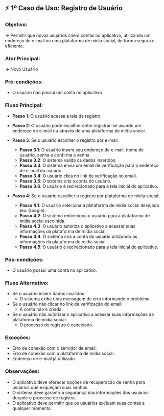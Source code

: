 ## ⚡ **1º Caso de Uso**: Registro de Usuário

### Objetivo: 
→ Permitir que novos usuários criem contas no aplicativo, utilizando um endereço de e-mail ou uma plataforma de mídia social, de forma segura e eficiente.

### Ator Principal:
→ Novo Usuário

### Pré-condições:
- O usuário não possui um conta no aplicativo

### Fluxo Principal:
- **Passo 1**: O usuário acessa a tela de registro.
- **Passo 2**: O usuário pode escolher entre registrar-se usando um endereço de e-mail ou através de uma plataforma de mídia social.
- **Passo 3**: Se o usuário escolher o registro por e-mail:
    - **Passo 3.1**: O usuário insere seu endereço de e-mail, nome de usuário, senha e confirma a senha.
    - **Passo 3.2**: O sistema valida os dados inseridos.
    - **Passo 3.3**: O sistema envia um email de verificação para o endereço de e-mail do usuário.
    - **Passo 3.4**: O usuário clica no link de verificação no email.
    - **Passo 3.5**: O sistema cria a conta do usuário.
    - **Passo 3.6**: O usuário é redirecionado para a tela inicial do aplicativo.

- **Passo 4**: Se o usuário escolher o registro por plataforma de mídia social:
    - **Passo 4.1**: O usuário seleciona a plataforma de mídia social desejada (ex: Google).
    - **Passo 4.2**: O sistema redireciona o usuário para a plataforma de mídia social escolhida.
    - **Passo 4.3**: O usuário autoriza o aplicativo a acessar suas informações da plataforma de mídia social.
    - **Passo 4.4**: O sistema cria a conta do usuário utilizando as informações da plataforma de mídia social.
    - **Passo 4.5**: O usuário é redirecionado para a tela inicial do aplicativo.

### Pós-condições:
- O usuário possui uma conta no aplicativo.

### Fluxo Alternativo:
- Se o usuário inserir dados inválidos:
    - O sistema exibe uma mensagem de erro informando o problema.
- Se o usuário não clicar no link de verificação do email:
    - A conta não é criada.
- Se o usuário não autorizar o aplicativo a acessar suas informações da plataforma de mídia social:
    - O processo de registro é cancelado.

### Exceções:
- Erro de conexão com o servidor de email.
- Erro de conexão com a plataforma de mídia social.
- Endereço de e-mail já utilizado.

### Observações:
- O aplicativo deve oferecer opções de recuperação de senha para usuários que esqueçam suas senhas.
- O sistema deve garantir a segurança das informações dos usuários durante o processo de registro.
- O aplicativo deve permitir que os usuários excluam suas contas a qualquer momento.